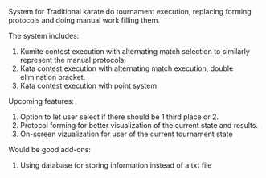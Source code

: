 System for Traditional karate do tournament execution, replacing forming protocols and doing manual work filling them.

The system includes:
1) Kumite contest execution with alternating match selection to similarly represent the manual protocols;
2) Kata contest execution with alternating match execution, double elimination bracket.
3) Kata contest execution with point system

Upcoming features:
1) Option to let user select if there should be 1 third place or 2.
2) Protocol forming for better visualization of the current state and results.
3) On-screen vizualization for user of the current tournament state

Would be good add-ons:
1) Using database for storing information instead of a txt file
